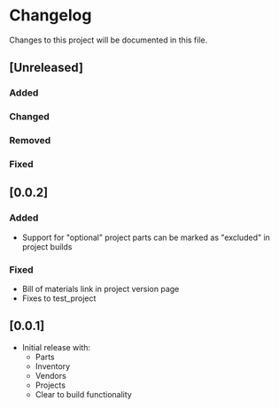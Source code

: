 # Changelog
Changes to this project will be documented in this file.

## [Unreleased]
### Added
### Changed
### Removed
### Fixed

## [0.0.2]
### Added
- Support for "optional" project parts can be marked as "excluded" in project builds
### Fixed
- Bill of materials link in project version page
- Fixes to test_project


## [0.0.1]
- Initial release with:
  - Parts
  - Inventory
  - Vendors
  - Projects
  - Clear to build functionality